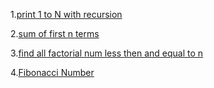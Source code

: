 1.[print 1 to N with recursion](https://www.geeksforgeeks.org/problems/print-1-to-n-without-using-loops-1587115620/1?utm_source=youtube&utm_medium=collab_striver_ytdescription&utm_campaign=print-1-to-n-without-using-loops)

2.[sum of first n terms](https://www.geeksforgeeks.org/problems/sum-of-first-n-terms5843/1)

3.[find all factorial num less then and equal to n](https://www.geeksforgeeks.org/problems/find-all-factorial-numbers-less-than-or-equal-to-n3548/0?problemType=functional&difficulty%255B%255D=-1&page=1&query=problemTypefunctionaldifficulty%255B%255D-1page1)

4.[Fibonacci Number](https://leetcode.com/problems/fibonacci-number/submissions/1366258318/)

